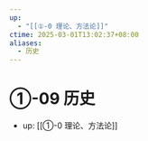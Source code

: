 ```yaml
---
up:
  - "[[①-0 理论、方法论]]"
ctime: 2025-03-01T13:02:37+08:00
aliases:
  - 历史
---
```


# ①-09 历史

- up: [[①-0 理论、方法论]]
